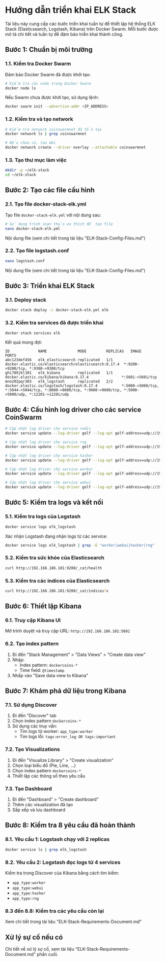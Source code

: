 # Hướng dẫn triển khai ELK Stack

Tài liệu này cung cấp các bước triển khai tuần tự để thiết lập hệ thống ELK Stack (Elasticsearch, Logstash, Kibana) trên Docker Swarm. Mỗi bước được mô tả chi tiết và tuần tự để đảm bảo triển khai thành công.

## Bước 1: Chuẩn bị môi trường

### 1.1. Kiểm tra Docker Swarm

Đảm bảo Docker Swarm đã được khởi tạo:

```bash
# Kiểm tra các node trong Docker Swarm
docker node ls
```

Nếu Swarm chưa được khởi tạo, sử dụng lệnh:

```bash
docker swarm init --advertise-addr <IP_ADDRESS>
```

### 1.2. Kiểm tra và tạo network

```bash
# Kiểm tra network coinswarmnet đã tồn tại
docker network ls | grep coinswarmnet

# Nếu chưa có, tạo mới
docker network create --driver overlay --attachable coinswarmnet
```

### 1.3. Tạo thư mục làm việc

```bash
mkdir -p ~/elk-stack
cd ~/elk-stack
```

## Bước 2: Tạo các file cấu hình

### 2.1. Tạo file docker-stack-elk.yml

Tạo file `docker-stack-elk.yml` với nội dung sau:

```bash
# Sử dụng trình soạn thảo ưa thích để tạo file
nano docker-stack-elk.yml
```

Nội dung file (xem chi tiết trong tài liệu "ELK-Stack-Config-Files.md")

### 2.2. Tạo file logstash.conf

```bash
nano logstash.conf
```

Nội dung file (xem chi tiết trong tài liệu "ELK-Stack-Config-Files.md")

## Bước 3: Triển khai ELK Stack

### 3.1. Deploy stack

```bash
docker stack deploy -c docker-stack-elk.yml elk
```

### 3.2. Kiểm tra services đã được triển khai

```bash
docker stack services elk
```

Kết quả mong đợi:
```
ID             NAME              MODE         REPLICAS   IMAGE                                                 PORTS
abc123def456   elk_elasticsearch replicated   1/1        docker.elastic.co/elasticsearch/elasticsearch:8.17.4  *:9200->9200/tcp, *:9300->9300/tcp
ghi789jkl101   elk_kibana        replicated   1/1        docker.elastic.co/kibana/kibana:8.17.4               *:5601->5601/tcp
mno202pqr303   elk_logstash      replicated   2/2        docker.elastic.co/logstash/logstash:8.17.4           *:5000->5000/tcp, *:5044->5044/tcp, *:8080->8080/tcp, *:9600->9600/tcp, *:5000->5000/udp, *:12201->12201/udp
```

## Bước 4: Cấu hình log driver cho các service CoinSwarm

```bash
# Cập nhật log driver cho service redis
docker service update --log-driver gelf --log-opt gelf-address=udp://192.168.186.101:12201 redis

# Cập nhật log driver cho service rng
docker service update --log-driver gelf --log-opt gelf-address=udp://192.168.186.101:12201 rng

# Cập nhật log driver cho service hasher
docker service update --log-driver gelf --log-opt gelf-address=udp://192.168.186.101:12201 hasher

# Cập nhật log driver cho service worker
docker service update --log-driver gelf --log-opt gelf-address=udp://192.168.186.101:12201 worker

# Cập nhật log driver cho service webui
docker service update --log-driver gelf --log-opt gelf-address=udp://192.168.186.101:12201 webui
```

## Bước 5: Kiểm tra logs và kết nối

### 5.1. Kiểm tra logs của Logstash

```bash
docker service logs elk_logstash
```

Xác nhận Logstash đang nhận logs từ các service:

```bash
docker service logs elk_logstash | grep -E "worker|webui|hasher|rng"
```

### 5.2. Kiểm tra sức khỏe của Elasticsearch

```bash
curl http://192.168.186.101:9200/_cat/health
```

### 5.3. Kiểm tra các indices của Elasticsearch

```bash
curl http://192.168.186.101:9200/_cat/indices?v
```

## Bước 6: Thiết lập Kibana

### 6.1. Truy cập Kibana UI

Mở trình duyệt và truy cập URL: `http://192.168.186.101:5601`

### 6.2. Tạo index pattern

1. Đi đến "Stack Management" > "Data Views" > "Create data view"
2. Nhập:
   - Index pattern: `dockercoins-*`
   - Time field: `@timestamp`
3. Nhấp vào "Save data view to Kibana"

## Bước 7: Khám phá dữ liệu trong Kibana

### 7.1. Sử dụng Discover

1. Đi đến "Discover" tab
2. Chọn index pattern `dockercoins-*`
3. Sử dụng các truy vấn:
   - Tìm logs từ worker: `app_type:worker`
   - Tìm logs lỗi: `tags:error_log OR tags:important`

### 7.2. Tạo Visualizations

1. Đi đến "Visualize Library" > "Create visualization"
2. Chọn loại biểu đồ (Pie, Line, ...)
3. Chọn index pattern `dockercoins-*`
4. Thiết lập các thông số theo yêu cầu

### 7.3. Tạo Dashboard

1. Đi đến "Dashboard" > "Create dashboard"
2. Thêm các visualization đã tạo
3. Sắp xếp và lưu dashboard

## Bước 8: Kiểm tra 8 yêu cầu đã hoàn thành

### 8.1. Yêu cầu 1: Logstash chạy với 2 replicas

```bash
docker service ls | grep elk_logstash
```

### 8.2. Yêu cầu 2: Logstash đọc logs từ 4 services

Kiểm tra trong Discover của Kibana bằng cách tìm kiếm:
- `app_type:worker`
- `app_type:webui`
- `app_type:hasher`
- `app_type:rng`

### 8.3 đến 8.8: Kiểm tra các yêu cầu còn lại

Xem chi tiết trong tài liệu "ELK-Stack-Requirements-Document.md"

## Xử lý sự cố nếu có

Chi tiết về xử lý sự cố, xem tài liệu "ELK-Stack-Requirements-Document.md" phần cuối. 